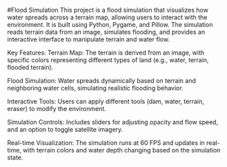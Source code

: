 #Flood Simulation
This project is a flood simulation that visualizes how water spreads across a terrain map, allowing users to interact with the environment. It is built using Python, Pygame, and Pillow. The simulation reads terrain data from an image, simulates flooding, and provides an interactive interface to manipulate terrain and water flow.

Key Features:
Terrain Map: The terrain is derived from an image, with specific colors representing different types of land (e.g., water, terrain, flooded terrain).

Flood Simulation: Water spreads dynamically based on terrain and neighboring water cells, simulating realistic flooding behavior.

Interactive Tools: Users can apply different tools (dam, water, terrain, eraser) to modify the environment.

Simulation Controls: Includes sliders for adjusting opacity and flow speed, and an option to toggle satellite imagery.

Real-time Visualization: The simulation runs at 60 FPS and updates in real-time, with terrain colors and water depth changing based on the simulation state.
